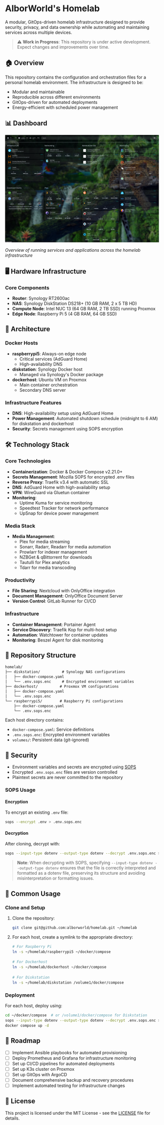 # AlborWorld's Homelab

A modular, GitOps-driven homelab infrastructure designed to provide security, privacy, and data ownership while automating and maintaining services across multiple devices.

> ⚠️ **Work in Progress**: This repository is under active development. Expect changes and improvements over time.

## 🏠 Overview

This repository contains the configuration and orchestration files for a personal homelab environment. The infrastructure is designed to be:
- Modular and maintainable
- Reproducible across different environments
- GitOps-driven for automated deployments
- Energy-efficient with scheduled power management

## 📊 Dashboard

![Homelab Dashboard](docs/images/dashboard.png)

*Overview of running services and applications across the homelab infrastructure*

## 🖥️ Hardware Infrastructure

### Core Components
- **Router**: Synology RT2600ac
- **NAS**: Synology DiskStation DS218+ (10 GB RAM, 2 x 5 TB HD)
- **Compute Node**: Intel NUC 13 (64 GB RAM, 2 TB SSD) running Proxmox
- **Edge Node**: Raspberry Pi 5 (4 GB RAM, 64 GB SSD)

## 🧩 Architecture

### Docker Hosts
- **raspberrypi5**: Always-on edge node
  - Critical services (AdGuard Home)
  - High-availability DNS
- **diskstation**: Synology Docker host
  - Managed via Synology's Docker package
- **dockerhost**: Ubuntu VM on Proxmox
  - Main container orchestration
  - Secondary DNS server

### Infrastructure Features
- **DNS**: High-availability setup using AdGuard Home
- **Power Management**: Automated shutdown schedule (midnight to 6 AM) for diskstation and dockerhost
- **Security**: Secrets management using SOPS encryption

## 🛠️ Technology Stack

### Core Technologies
- **Containerization**: Docker & Docker Compose v2.21.0+
- **Secrets Management**: Mozilla SOPS for encrypted .env files
- **Reverse Proxy**: Traefik v3.4 with automatic SSL
- **DNS**: AdGuard Home with high-availability setup
- **VPN**: WireGuard via Gluetun container
- **Monitoring**: 
  - Uptime Kuma for service monitoring
  - Speedtest Tracker for network performance
  - UpSnap for device power management

### Media Stack
- **Media Management**: 
  - Plex for media streaming
  - Sonarr, Radarr, Readarr for media automation
  - Prowlarr for indexer management
  - NZBGet & qBittorrent for downloads
  - Tautulli for Plex analytics
  - Tdarr for media transcoding

### Productivity
- **File Sharing**: Nextcloud with OnlyOffice integration
- **Document Management**: OnlyOffice Document Server
- **Version Control**: GitLab Runner for CI/CD

### Infrastructure
- **Container Management**: Portainer Agent
- **Service Discovery**: Traefik Kop for multi-host setup
- **Automation**: Watchtower for container updates
- **Monitoring**: Beszel Agent for disk monitoring

## 📁 Repository Structure

```
homelab/
├── diskstation/          # Synology NAS configurations
│   ├── docker-compose.yaml
│   └── .env.sops.enc     # Encrypted environment variables
├── dockerhost/          # Proxmox VM configurations
│   ├── docker-compose.yaml
│   └── .env.sops.enc
└── raspberrypi5/        # Raspberry Pi configurations
    ├── docker-compose.yaml
    └── .env.sops.enc
```

Each host directory contains:
- `docker-compose.yaml`: Service definitions
- `.env.sops.enc`: Encrypted environment variables
- `volumes/`: Persistent data (git-ignored)

## 🔐 Security

- Environment variables and secrets are encrypted using [SOPS](https://github.com/mozilla/sops)
- Encrypted `.env.sops.enc` files are version controlled
- Plaintext secrets are never committed to the repository

### SOPS Usage

#### Encryption
To encrypt an existing `.env` file:
```bash
sops --encrypt .env > .env.sops.enc
```

#### Decryption
After cloning, decrypt with:
```bash
sops --input-type dotenv --output-type dotenv --decrypt .env.sops.enc > .env
```

> **Note**: When decrypting with SOPS, specifying `--input-type dotenv --output-type dotenv` ensures that the file is correctly interpreted and formatted as a dotenv file, preserving its structure and avoiding misinterpretation or formatting issues.

## 🚀 Common Usage

### Clone and Setup
1. Clone the repository:
   ```bash
   git clone git@github.com:alborworld/homelab.git ~/homelab
   ```

2. For each host, create a symlink to the appropriate directory:
   ```bash
   # For Raspberry Pi
   ln -s ~/homelab/raspberrypi5 ~/docker/compose
   
   # For Dockerhost
   ln -s ~/homelab/dockerhost ~/docker/compose
   
   # For Diskstation
   ln -s ~/homelab/diskstation /volume1/docker/compose
   ```

### Deployment
For each host, deploy using:
```bash
cd ~/docker/compose  # or /volume1/docker/compose for Diskstation
sops --input-type dotenv --output-type dotenv --decrypt .env.sops.enc > .env
docker compose up -d
```

## 🚧 Roadmap

- [ ] Implement Ansible playbooks for automated provisioning
- [ ] Deploy Prometheus and Grafana for infrastructure monitoring
- [ ] Set up CI/CD pipelines for automated deployments
- [ ] Set up K3s cluster on Proxmox
- [ ] Set up GitOps with ArgoCD
- [ ] Document comprehensive backup and recovery procedures
- [ ] Implement automated testing for infrastructure changes

## 📄 License

This project is licensed under the MIT License - see the [LICENSE](LICENSE) file for details.